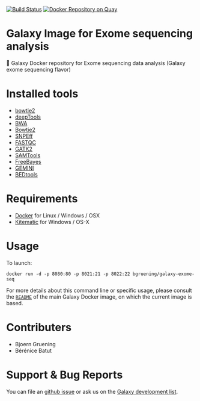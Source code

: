 [![Build Status](https://travis-ci.org/bgruening/galaxy-exome-seq.svg?branch=master)](https://travis-ci.org/bgruening/galaxy-exome-seq)
[![Docker Repository on Quay](https://quay.io/repository/bgruening/galaxy-exome-seq/status "Docker Repository on Quay")](https://quay.io/repository/bgruening/galaxy-exome-seq)

Galaxy Image for Exome sequencing analysis
================================

:whale: Galaxy Docker repository for Exome sequencing data analysis (Galaxy exome sequencing flavor)

# Installed tools

 * [bowtie2](http://bowtie-bio.sourceforge.net/bowtie2)
 * [deepTools](http://fidelram.github.io/deepTools/)
 * [BWA](http://bio-bwa.sourceforge.net/)
 * [Bowtie2](http://bowtie-bio.sourceforge.net/bowtie2)
 * [SNPEff](http://snpeff.sourceforge.net/)
 * [FASTQC](http://www.bioinformatics.babraham.ac.uk/projects/fastqc/)
 * [GATK2](https://www.broadinstitute.org/gatk/)
 * [SAMTools](http://samtools.sourceforge.net/)
 * [FreeBayes](https://github.com/ekg/freebayes)
 * [GEMINI](http://gemini.readthedocs.org)
 * [BEDtools](http://bedtools.readthedocs.org)

# Requirements

 - [Docker](https://docs.docker.com/installation/) for Linux / Windows / OSX
 - [Kitematic](https://kitematic.com/) for Windows / OS-X

# Usage

To launch:

```
docker run -d -p 8080:80 -p 8021:21 -p 8022:22 bgruening/galaxy-exome-seq
```

For more details about this command line or specific usage, please consult the
[`README`](https://github.com/bgruening/docker-galaxy-stable/blob/master/README.md) of the main Galaxy Docker image, on which the current image is based.

# Contributers

- Bjoern Gruening
- Bérénice Batut

# Support & Bug Reports

You can file an [github issue](https://github.com/bgruening/galaxy-exom-seq/issues) or ask us on the [Galaxy development list](http://lists.bx.psu.edu/listinfo/galaxy-dev).
